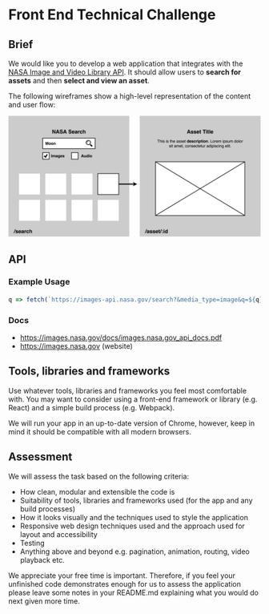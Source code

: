 # Front End Technical Challenge

## Brief

We would like you to develop a web application that integrates with the [NASA Image and Video Library API](https://images.nasa.gov/). It should allow users to **search for assets** and then **select and view an asset**.

The following wireframes show a high-level representation of the content and user flow:

![Wireframes](./wireframes.png)

## API

### Example Usage

```js
q => fetch(`https://images-api.nasa.gov/search?&media_type=image&q=${q}`);
```

### Docs

- https://images.nasa.gov/docs/images.nasa.gov_api_docs.pdf
- https://images.nasa.gov (website)

## Tools, libraries and frameworks

Use whatever tools, libraries and frameworks you feel most comfortable with. You may want to consider using a front-end framework or library (e.g. React) and a simple build process (e.g. Webpack).

We will run your app in an up-to-date version of Chrome, however, keep in mind it should be compatible with all modern browsers.

## Assessment

We will assess the task based on the following criteria:

- How clean, modular and extensible the code is
- Suitability of tools, libraries and frameworks used (for the app and any build processes)
- How it looks visually and the techniques used to style the application
- Responsive web design techniques used and the approach used for layout and accessibility
- Testing
- Anything above and beyond e.g. pagination, animation, routing, video playback etc.

We appreciate your free time is important. Therefore, if you feel your unfinished code demonstrates enough for us to assess the application please leave some notes in your README.md explaining what you would do next given more time.
